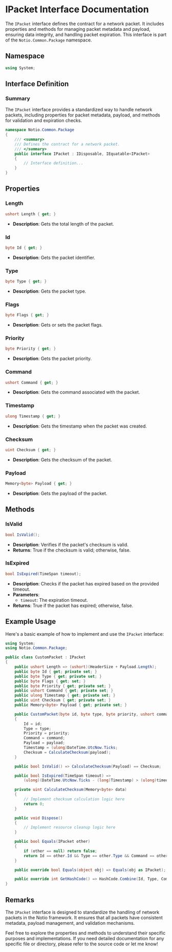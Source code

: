 # IPacket Interface Documentation

The `IPacket` interface defines the contract for a network packet. It includes properties and methods for managing packet metadata and payload, ensuring data integrity, and handling packet expiration. This interface is part of the `Notio.Common.Package` namespace.

## Namespace

```csharp
using System;
```

## Interface Definition

### Summary

The `IPacket` interface provides a standardized way to handle network packets, including properties for packet metadata, payload, and methods for validation and expiration checks.

```csharp
namespace Notio.Common.Package
{
    /// <summary>
    /// Defines the contract for a network packet.
    /// </summary>
    public interface IPacket : IDisposable, IEquatable<IPacket>
    {
        // Interface definition...
    }
}
```

## Properties

### Length

```csharp
ushort Length { get; }
```

- **Description**: Gets the total length of the packet.

### Id

```csharp
byte Id { get; }
```

- **Description**: Gets the packet identifier.

### Type

```csharp
byte Type { get; }
```

- **Description**: Gets the packet type.

### Flags

```csharp
byte Flags { get; }
```

- **Description**: Gets or sets the packet flags.

### Priority

```csharp
byte Priority { get; }
```

- **Description**: Gets the packet priority.

### Command

```csharp
ushort Command { get; }
```

- **Description**: Gets the command associated with the packet.

### Timestamp

```csharp
ulong Timestamp { get; }
```

- **Description**: Gets the timestamp when the packet was created.

### Checksum

```csharp
uint Checksum { get; }
```

- **Description**: Gets the checksum of the packet.

### Payload

```csharp
Memory<byte> Payload { get; }
```

- **Description**: Gets the payload of the packet.

## Methods

### IsValid

```csharp
bool IsValid();
```

- **Description**: Verifies if the packet's checksum is valid.
- **Returns**: True if the checksum is valid; otherwise, false.

### IsExpired

```csharp
bool IsExpired(TimeSpan timeout);
```

- **Description**: Checks if the packet has expired based on the provided timeout.
- **Parameters**:
  - `timeout`: The expiration timeout.
- **Returns**: True if the packet has expired; otherwise, false.

## Example Usage

Here's a basic example of how to implement and use the `IPacket` interface:

```csharp
using System;
using Notio.Common.Package;

public class CustomPacket : IPacket
{
    public ushort Length => (ushort)(HeaderSize + Payload.Length);
    public byte Id { get; private set; }
    public byte Type { get; private set; }
    public byte Flags { get; set; }
    public byte Priority { get; private set; }
    public ushort Command { get; private set; }
    public ulong Timestamp { get; private set; }
    public uint Checksum { get; private set; }
    public Memory<byte> Payload { get; private set; }

    public CustomPacket(byte id, byte type, byte priority, ushort command, Memory<byte> payload)
    {
        Id = id;
        Type = type;
        Priority = priority;
        Command = command;
        Payload = payload;
        Timestamp = (ulong)DateTime.UtcNow.Ticks;
        Checksum = CalculateChecksum(payload);
    }

    public bool IsValid() => CalculateChecksum(Payload) == Checksum;

    public bool IsExpired(TimeSpan timeout) =>
        (ulong)(DateTime.UtcNow.Ticks - (long)Timestamp) > (ulong)timeout.Ticks;

    private uint CalculateChecksum(Memory<byte> data)
    {
        // Implement checksum calculation logic here
        return 0;
    }

    public void Dispose()
    {
        // Implement resource cleanup logic here
    }

    public bool Equals(IPacket other)
    {
        if (other == null) return false;
        return Id == other.Id && Type == other.Type && Command == other.Command;
    }

    public override bool Equals(object obj) => Equals(obj as IPacket);

    public override int GetHashCode() => HashCode.Combine(Id, Type, Command);
}
```

## Remarks

The `IPacket` interface is designed to standardize the handling of network packets in the Notio framework. It ensures that all packets have consistent metadata, payload management, and validation mechanisms.

Feel free to explore the properties and methods to understand their specific purposes and implementations. If you need detailed documentation for any specific file or directory, please refer to the source code or let me know!
